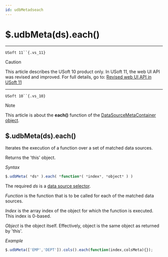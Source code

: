 ```yaml
---
id: udbMetadseach
---
```


# $.udbMeta(ds).each()



----

`USoft 11``{.vs_11}`

> [!CAUTION]
> This article describes the USoft 10 product only.
> In USoft 11, the web UI API was revised and improved. For full details, go to:
> [Revised web UI API in USoft 11](/docs/Web%20and%20app%20UIs/UDB%20udb/Revised%20web%20UI%20API%20in%20USoft%2011.md)

----

`USoft 10``{.vs_10}`

> [!NOTE]
> This article is about the **each()** function of the [DataSourceMetaContainer object](/docs/Web%20and%20app%20UIs/UDB%20DataSourceMetaContainer).

## **$.udbMeta(ds).each()**

Iterates the execution of a function over a set of matched data sources.

Returns the 'this' object.

*Syntax*

```js
$.udbMeta( *ds* ).each( *function*( *index*, *object* ) )
```

The required *ds* is a [data source selector](/docs/Web%20and%20app%20UIs/UDB%20DataSourceMetaContainer/UDB%20DataSourceMetaContainer%20object.md).

*Function* is the function that is to be called for each of the matched data sources.

*Index* is the array index of the object for which the function is executed. This index is 0-based.

*Object* is the object itself. Effectively, object is the same object as returned by 'this'.

*Example*

```js
$.udbMeta(['EMP','DEPT']).cols().each(function(index,colsMeta){});
```

 